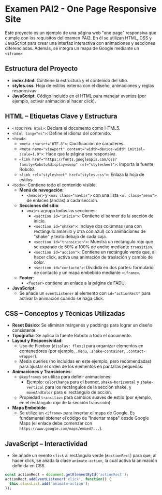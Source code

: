 
# Examen PAI2 - One Page Responsive Site

Este proyecto es un ejemplo de una página web "one page" responsiva que cumple con los requisitos del examen PAI2. En él se utilizan HTML, CSS y JavaScript para crear una interfaz interactiva con animaciones y secciones diferenciadas. Además, se integra un mapa de Google mediante un `<iframe>`.

## Estructura del Proyecto

- **index.html**: Contiene la estructura y el contenido del sitio.
- **styles.css**: Hoja de estilos externa con el diseño, animaciones y reglas responsivas.
- **JavaScript**: Código incluido en el HTML para manejar eventos (por ejemplo, activar animación al hacer click).

## HTML – Etiquetas Clave y Estructura

- `<!DOCTYPE html>`: Declara el documento como HTML5.
- `<html lang="es">`: Define el idioma del contenido.
- `<head>`: 
  - `<meta charset="UTF-8">`: Codificación de caracteres.
  - `<meta name="viewport" content="width=device-width initial-scale=1.0">`: Hace que la página sea responsiva.
  - `<link href="https://fonts.googleapis.com/css?family=Roboto&display=swap" rel="stylesheet">`: Importa la fuente Roboto.
  - `<link rel="stylesheet" href="styles.css">`: Enlaza la hoja de estilos.
- `<body>`: Contiene todo el contenido visible.
  - **Menú de navegación**:
    - `<header>` y `<nav class="navbar">` con una lista `<ul class="menu">` de enlaces (anclas) a cada sección.
  - **Secciones del sitio**:
    - `<main>` agrupa todas las secciones:
      - `<section id="inicio">`: Contiene el banner de la sección de inicio.
      - `<section id="shake">`: Incluye dos columnas (una con rectángulo amarillo y otra con azul) con animaciones de "shake" y texto debajo de cada caja.
      - `<section id="transicion">`: Muestra un rectángulo rojo que se expande de 50% a 100% de ancho mediante `transition`.
      - `<section id="accion">`: Contiene un rectángulo verde que, al hacer click, activa una animación de traslación y cambio de color.
      - `<section id="contacto">`: Dividida en dos partes: formulario de contacto y un mapa embebido mediante `<iframe>`.
  - **Footer**:
    - `<footer>` contiene un enlace a la página de FADU.
- **JavaScript**:
  - Se añade un `eventListener` al elemento con `id="actionRect"` para activar la animación cuando se haga click.

## CSS – Conceptos y Técnicas Utilizadas

- **Reset Básico**: Se eliminan márgenes y paddings para lograr un diseño consistente.
- **Tipografía**: Se aplica la fuente Roboto a todo el documento.
- **Layout y Responsividad**:
  - Uso de Flexbox (`display: flex;`) para organizar elementos en contenedores (por ejemplo, `.menu`, `.shake-container`, `.contact-wrapper`).
  - Media queries (no incluidas en este ejemplo, pero recomendadas) para ajustar el orden de los elementos en pantallas pequeñas.
- **Animaciones y Transiciones**:
  - `@keyframes` se utiliza para definir animaciones:
    - Ejemplo: `colorChange` para el banner, `shake-horizontal` y `shake-vertical` para los rectángulos de la sección shake, y `moveAndColor` para el rectángulo de acción.
  - Propiedad `transition` para cambios suaves de estilo (por ejemplo, en el rectángulo rojo de la sección transición).
- **Mapa Embebido**:
  - Se utiliza un `<iframe>` para insertar el mapa de Google. Es fundamental obtener el código de "Insertar mapa" desde Google Maps (el enlace debe comenzar con `https://www.google.com/maps/embed?...`).

## JavaScript – Interactividad

- Se añade un evento `click` al rectángulo verde (`#actionRect`) para que, al hacer click, se añada la clase `animate-action`, la cual activa la animación definida en CSS.

```js
const actionRect = document.getElementById('actionRect');
actionRect.addEventListener('click', function() {
  this.classList.add('animate-action');
});
```
